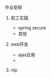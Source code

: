 ​															作业安排

1. 软工实践

   - spring secure
   - 其他

2. web开发

   - ajax应用
   - 

3. nlp

   

